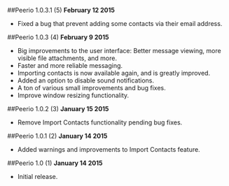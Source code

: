 ##Peerio 1.0.3.1 (5)
**February 12 2015**
- Fixed a bug that prevent adding some contacts via their email address.

##Peerio 1.0.3 (4)
**February 9 2015**

- Big improvements to the user interface: Better message viewing, more visible file attachments, and more.
- Faster and more reliable messaging. 
- Importing contacts is now available again, and is greatly improved.
- Added an option to disable sound notifications.
- A ton of various small improvements and bug fixes.
- Improve window resizing functionality.

##Peerio 1.0.2 (3)
**January 15 2015**

- Remove Import Contacts functionality pending bug fixes.

##Peerio 1.0.1 (2)
**January 14 2015**

- Added warnings and improvements to Import Contacts feature.

##Peerio 1.0 (1)
**January 14 2015**

- Initial release.
